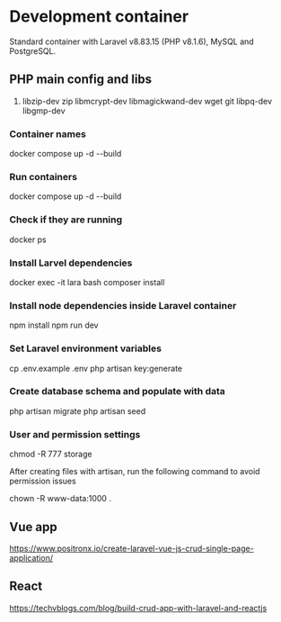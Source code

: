 # Development container

Standard container with Laravel v8.83.15 (PHP v8.1.6), MySQL and PostgreSQL.

## PHP main config and libs

1. libzip-dev zip libmcrypt-dev libmagickwand-dev wget git libpq-dev libgmp-dev

### Container names

docker compose up -d --build

### Run containers

docker compose up -d --build

### Check if they are running

docker ps

### Install Larvel dependencies

docker exec -it lara bash
composer install

### Install node dependencies inside Laravel container

npm install
npm run dev

### Set Laravel environment variables

cp .env.example .env
php artisan key:generate

### Create database schema and populate with data

php artisan migrate
php artisan seed

### User and permission settings

chmod -R 777 storage

After creating files with artisan, run the following command to avoid permission issues

chown -R www-data:1000 .

## Vue app

<https://www.positronx.io/create-laravel-vue-js-crud-single-page-application/>

## React

<https://techvblogs.com/blog/build-crud-app-with-laravel-and-reactjs>